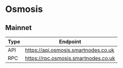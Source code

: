 # Osmosis
## Mainnet
Type | Endpoint
------------ | -------------
API | https://api.osmosis.smartnodes.co.uk
RPC | https://rpc.osmosis.smartnodes.co.uk
